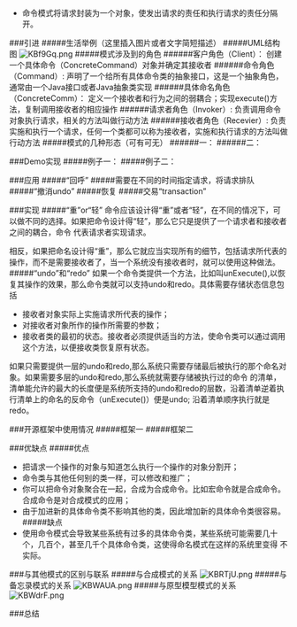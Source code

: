 - 命令模式将请求封装为一个对象，使发出请求的责任和执行请求的责任分隔开。


###引进
#####生活举例（这里插入图片或者文字简短描述）
#####UML结构图
![KBf9Gq.png](https://s2.ax1x.com/2019/10/26/KBf9Gq.png)
#####模式涉及到的角色
######客户角色（Client）：
创建一个具体命令（ConcreteCommand）对象并确定其接收者
######命令角色（Command）:
声明了一个给所有具体命令类的抽象接口，这是一个抽象角色，通常由一个Java接口或者Java抽象类实现
######具体命名角色（ConcreteComm）：
定义一个接收者和行为之间的弱耦合；实现execute()方法，复制调用接收者的相应操作
######请求者角色（Invoker）:
负责调用命令对象执行请求，相关的方法叫做行动方法
######接收者角色（Recevier）:
负责实施和执行一个请求，任何一个类都可以称为接收者，实施和执行请求的方法叫做行动方法
#####模式的几种形态（可有可无）
######一：
######二：

###Demo实现
#####例子一：
#####例子二：

###应用
#####“回呼”
#####需要在不同的时间指定请求，将请求排队
#####“撤消undo”
#####恢复
#####交易“transaction”

###实现
#####“重”or“轻”
命令应该设计得“重”或者“轻”，在不同的情况下，可以做不同的选择。如果把命令设计得“轻”，那么它只是提供了一个请求者和接收者之间的耦合，命令
代表请求者实现请求。

相反，如果把命名设计得“重”，那么它就应当实现所有的细节，包括请求所代表的操作，而不是需要接收者了，当一个系统没有接收者时，就可以使用这种做法。
#####“undo”和“redo”
如果一个命令类提供一个方法，比如叫unExecute(),以恢复其操作的效果，那么命令类就可以支持undo和redo。具体需要存储状态信息包括<br>

- 接收者对象实际上实施请求所代表的操作；
- 对接收者对象所作的操作所需要的参数；
- 接收者类的最初的状态。接收者必须提供适当的方法，使命令类可以通过调用这个方法，以便接收类恢复原有状态。

如果只需要提供一层的undo和redo,那么系统只需要存储最后被执行的那个命名对象。如果需要多层的undo和redo,那么系统就需要存储被执行过的命令
的清单，清单能允许的最大的长度便是系统所支持的undo和redo的层数，沿着清单逆着执行清单上的命名的反命令（unExecute()）便是undo;
沿着清单顺序执行就是redo。


###开源框架中使用情况
#####框架一
#####框架二

###优缺点
#####优点
- 把请求一个操作的对象与知道怎么执行一个操作的对象分割开；
- 命令类与其他任何别的类一样，可以修改和推广；
- 你可以把命令对象聚合在一起，合成为合成命令。比如宏命令就是合成命令。合成命令是对合成模式的应用；
- 由于加进新的具体命令类不影响其他的类，因此增加新的具体命令类很容易。
#####缺点
- 使用命令模式会导致某些系统有过多的具体命令类，某些系统可能需要几十个，几百个，甚至几千个具体命令类，这使得命名模式在这样的系统里变得
不实际。

###与其他模式的区别与联系
#####与合成模式的关系
![KBRTjU.png](https://s2.ax1x.com/2019/10/26/KBRTjU.png)
#####与备忘录模式的关系
![KBWAUA.png](https://s2.ax1x.com/2019/10/26/KBWAUA.png)
#####与原型模型模式的关系
![KBWdrF.png](https://s2.ax1x.com/2019/10/26/KBWdrF.png)

###总结


